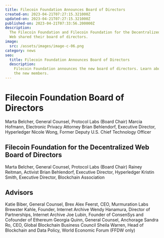 ```yaml
---
title: Filecoin Foundation Announces Board of Directors
created-on: 2023-04-21T07:27:15.321000Z
updated-on: 2023-04-21T07:27:15.321000Z
published-on: 2023-04-21T07:33:56.200000Z
description:
  The Filecoin Foundation and Filecoin Foundation for the Decentralized
  Web shared their board of directors.
image:
  src: /assets/images/image-c-06.png
category: news
seo:
  title: Filecoin Foundation Announces Board of Directors
  description:
    Filecoin Foundation announces the new board of directors. Learn about
    the new members.
---
```


# Filecoin Foundation Board of Directors

Marta Belcher, General Counsel, Protocol Labs (Board Chair)
Marcia Hofmann, Electronic Privacy Attorney
Brian Behlendorf, Executive Director, Hyperledger
Nicole Wong, Former Deputy U.S. Chief Technology Officer

## Filecoin Foundation for the Decentralized Web Board of Directors

Marta Belcher, General Counsel, Protocol Labs (Board Chair)
Rainey Reitman, Activist
Brian Behlendorf, Executive Director, Hyperledger
Kristin Smith, Executive Director, Blockchain Association

## Advisors

Katie Biber, General Counsel, Brex
Alex Feerst, CEO, Murmuration Labs
Brewster Kahle, Founder, Internet Archive
Wendy Hanamura, Director of Partnerships, Internet Archive
Joe Lubin, Founder of ConsenSys and Cofounder of Ethereum
Georgia Quinn, General Counsel, Anchorage
Sandra Ro, CEO, Global Blockchain Business Council
Sheila Warren, Head of Blockchain and Data Policy, World Economic Forum (FFDW only)
